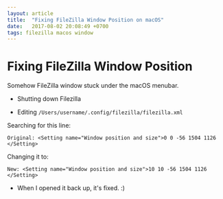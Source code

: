 ```yaml
---
layout: article
title:  "Fixing FileZilla Window Position on macOS"
date:   2017-08-02 20:08:49 +0700
tags: filezilla macos window
---
```


# Fixing FileZilla Window Position

Somehow FileZilla window stuck under the macOS menubar.

- Shutting down Filezilla

- Editing `/Users/username/.config/filezilla/filezilla.xml`

Searching for this line:

```
Original: <Setting name="Window position and size">0 0 -56 1504 1126 </Setting>
```

Changing it to:

```
New: <Setting name="Window position and size">10 10 -56 1504 1126 </Setting>
```

- When I opened it back up, it's fixed. :)
